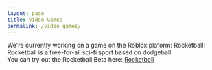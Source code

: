 ```yaml
---
layout: page
title: Video Games
permalink: /video_games/
---
```

We're currently working on a game on the Roblox plaform: Rocketball!  
Rocketball is a free-for-all sci-fi sport based on dodgeball.  
You can try out the Rocketball Beta here: [Rocketball]("https://www.roblox.com/games/4565818147/Rocketball-Testing-BETA")  
